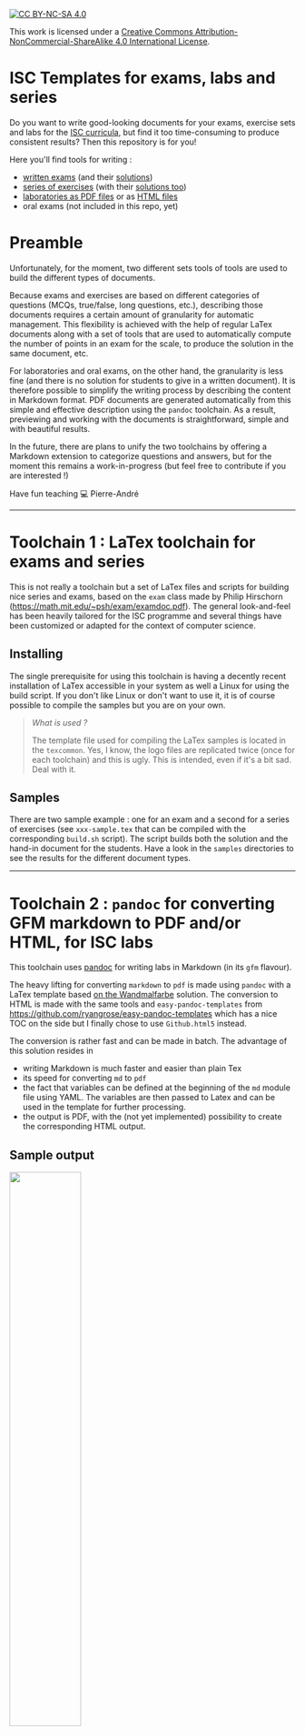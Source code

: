 [![CC BY-NC-SA 4.0][cc-by-nc-sa-shield]][cc-by-nc-sa]

This work is licensed under a
[Creative Commons Attribution-NonCommercial-ShareAlike 4.0 International License][cc-by-nc-sa].

[cc-by-nc-sa]: http://creativecommons.org/licenses/by-nc-sa/4.0/
[cc-by-nc-sa-image]: https://licensebuttons.net/l/by-nc-sa/4.0/88x31.png
[cc-by-nc-sa-shield]: https://img.shields.io/badge/License-CC%20BY--NC--SA%204.0-lightgrey.svg

# ISC Templates for exams, labs and series
Do you want to write good-looking documents for your exams, exercise sets and labs for the [ISC curricula](https://isc.hevs.ch), but find it too time-consuming to produce consistent results? Then this repository is for you!

Here you'll find tools for writing : 
- [written exams](samples/sample_written_exam/exam-sample.pdf) (and their [solutions](samples/sample_written_exam/exam-sample-sol.pdf))
- [series of exercises](samples/sample_series/serie-sample.pdf) (with their [solutions too](samples/sample_series/serie-sample.pdf))
- [laboratories as PDF files](samples/sample_lab/lab-expressions.pdf) or as [HTML files](samples/sample_lab_html/html/lab-fp.html)
- oral exams (not included in this repo, yet)

# Preamble
Unfortunately, for the moment, two different sets tools of tools are used to build the different types of documents. 

Because exams and exercises are based on different categories of questions (MCQs, true/false, long questions, etc.), describing those documents requires a certain amount of granularity for automatic management. This flexibility is achieved with the help of regular LaTex documents along with a set of tools that are used to automatically compute the number of points in an exam for the scale, to produce the solution in the same document, etc.

For laboratories and oral exams, on the other hand, the granularity is less fine (and there is no solution for students to give in a written document). It is therefore possible to simplify the writing process by describing the content in Markdown format. PDF documents are generated automatically from this simple and effective description using the `pandoc` toolchain. As a result, previewing and working with the documents is straightforward, simple and with beautiful results.

In the future, there are plans to unify the two toolchains by offering a Markdown extension to categorize questions and answers, but for the moment this remains a work-in-progress (but feel free to contribute if you are interested !)

Have fun teaching :computer:
Pierre-André

---

# Toolchain 1 : LaTex toolchain for exams and series

This is not really a toolchain but a set of LaTex files and scripts for building nice series and exams, based on the `exam` class made by Philip Hirschorn (https://math.mit.edu/~psh/exam/examdoc.pdf). The general look-and-feel has been heavily tailored for the ISC programme and several things have been customized or adapted for the context of computer science. 

## Installing
The single prerequisite for using this toolchain is having a decently recent installation of LaTex accessible in your system as well a Linux for using the build script. If you don't like Linux or don't want to use it, it is of course possible to compile the samples but you are on your own. 

> _What is used ?_
>
> The template file used for compiling the LaTex samples is located in the `texcommon`. 
> Yes, I know, the logo files are replicated twice (once for each toolchain) and this is ugly. This is intended, even if it's a bit sad. Deal with it.

## Samples
There are two sample example : one for an exam and a second for a series of exercises (see `xxx-sample.tex` that can be compiled with the corresponding `build.sh` script). The script builds both the solution and the hand-in document for the students. Have a look in the `samples` directories to see the results for the different document types.

---
# Toolchain 2 : `pandoc` for converting GFM markdown to PDF and/or HTML, for ISC labs
This toolchain uses [pandoc](https://pandoc.org/) for writing labs in Markdown (in its `gfm` flavour). 

The heavy lifting for converting `markdown` to `pdf` is made using `pandoc` with a LaTex template based [on the Wandmalfarbe](https://github.com/Wandmalfarbe/pandoc-latex-template) solution. The conversion to HTML is made with the same tools and `easy-pandoc-templates` from https://github.com/ryangrose/easy-pandoc-templates which has a nice TOC on the side but I finally chose to use `Github.html5` instead.

The conversion is rather fast and can be made in batch. The advantage of this solution resides in 
- writing Markdown is much faster and easier than plain Tex
- its speed for converting `md` to `pdf`
- the fact that variables can be defined at the beginning of the `md` module file using YAML. The variables are then passed to Latex and can be used in the template for further processing.
- the output is PDF, with the (not yet implemented) possibility to create the corresponding HTML output.

## Sample output
<img src="output.png" width="50%" height="50%">

## Repository content
This repository contains a set of script files (in `build_tool`), the corresponding LaTex template for the lab as well as some examples (in the `samples` directory).

## Installing
The toolchain has been tested on Debian based distros (Ubuntu on WSL2, native Debian) and on MacOS. It has some dependencies on native tools as explained below.

### General Linux dependencies (for Debian based distros)
Quick install (but not minimal):

```bash
apt install parallel rename librsvg2-bin
apt install texlive-full
```

### General macOS dependencies
Installation using [MacPorts](https://www.macports.org) (not minimal):

```bash
port install librsvg
port install texlive-latex texlive-latex-extra
```
---  

### Installing Pandoc 
Please install `pandoc` latest version from here `https://github.com/jgm/pandoc/releases/tag/3.1.2` or newer, following the instructions. Please do not use `apt` for installing `pandoc` as the packages are largely outdated (at least for older Ubuntu distributions).

On macOS, you may install `pandoc` using MacPorts:

```bash
port install pandoc
```

## Compiling a lab with the toolchain
Clone this repository somewhere in your filesystem. Let's consider that the toolchain is installed in `~/build_tool/`. 

In order to build the PDF from the `samples/sample_lab/lab-expressions.md` file, run from the location the `md` you want to compile is located :

```bash
~/build_tool/build_pandoc.sh -n lab-expressions.md
```

If no file is specified, the first `md` file is compiled 

```bash 
~/build_tool/build_pandoc.sh
```

### Continuous compilation
It is also possible to run compilation every time the source file is changed by using the `build_continuous.sh` script.

## Compiling with HTML output
For HTML output, `pandoc` is used as well. Different themes are provided and even though the results are not perfect so far, it works. To see how it works, go to `samples/sample_lab_html` and run the corresponding `.sh` files. The output looks like this : 

<img src="output_html.png" width="50%" height="50%">

For continuous update during development, I use (even if not really required but so comfy to use) 

```bash
gem install filewatcher
gem install filewatcher-cli
```

and then

```bash
./build_html.sh
```

The output is very nice as it is a single HTML file ! The different templates are embedded in the `build_tool` directory.

# Questions and help
If you need any help for installing or running those tools, do not hesitate to get in touch with its maintainer. 

You can of course also propose changes using PR or raise issues if something is not clear. Have fun teaching !
